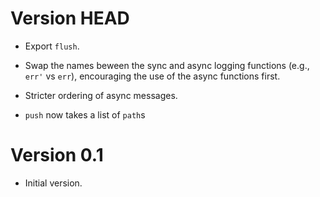 # Version HEAD

* Export `flush`.

* Swap the names beween the sync and async logging functions (e.g., `err'` vs
  `err`), encouraging the use of the async functions first.

* Stricter ordering of async messages.

* `push` now takes a list of `path`s


# Version 0.1

* Initial version.

